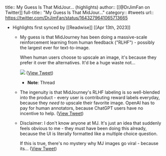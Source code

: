 title:: My Guess Is That MidJour... (highlights)
author:: [[@DrJimFan on Twitter]]
full-title:: "My Guess Is That MidJour..."
category:: #tweets
url:: https://twitter.com/DrJimFan/status/1643279641065713665

- Highlights first synced by [[Readwise]] [[Apr 13th, 2023]]
	- My guess is that MidJourney has been doing a massive-scale reinforcement learning from human feedback ("RLHF") - possibly the largest ever for text-to-image.
	  
	  When human users choose to upscale an image, it's because they prefer it over the alternatives. It'd be a huge waste not… 
	  
	  ![](https://pbs.twimg.com/media/Fs4Y3TtaEAAQ-d5.jpg) ([View Tweet](https://twitter.com/DrJimFan/status/1643279641065713665))
		- **Note**: Thread
	- The ingenuity is that MidJourney's RLHF labeling is so well-blended into the product - every user is contributing reward labels everyday, because they *need to* upscale their favorite image. OpenAI has to pay for human annotators, because ChatGPT users have no incentive to help. ([View Tweet](https://twitter.com/DrJimFan/status/1643282019064111105))
	- Disclaimer: I don't know anyone at MJ. It's just an idea that suddenly feels obvious to me - they must have been doing this already, because the UI is literally formatted like a multiple choice question.
	  
	  If this is true, there's no mystery why MJ images go viral - because its… ([View Tweet](https://twitter.com/DrJimFan/status/1643285112656904192))